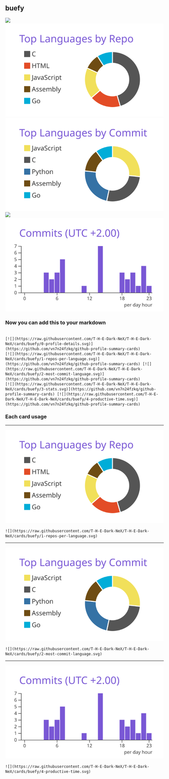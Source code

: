 ## buefy

[![](./0-profile-details.svg)](https://github.com/vn7n24fzkq/github-profile-summary-cards)
[![](./1-repos-per-language.svg)](https://github.com/vn7n24fzkq/github-profile-summary-cards) [![](./2-most-commit-language.svg)](https://github.com/vn7n24fzkq/github-profile-summary-cards)
[![](./3-stats.svg)](https://github.com/vn7n24fzkq/github-profile-summary-cards) [![](./4-productive-time.svg)](https://github.com/vn7n24fzkq/github-profile-summary-cards)
### Now you can add this to your markdown
```

[![](https://raw.githubusercontent.com/T-H-E-Dark-NeX/T-H-E-Dark-NeX/cards/buefy/0-profile-details.svg)](https://github.com/vn7n24fzkq/github-profile-summary-cards)
[![](https://raw.githubusercontent.com/T-H-E-Dark-NeX/T-H-E-Dark-NeX/cards/buefy/1-repos-per-language.svg)](https://github.com/vn7n24fzkq/github-profile-summary-cards) [![](https://raw.githubusercontent.com/T-H-E-Dark-NeX/T-H-E-Dark-NeX/cards/buefy/2-most-commit-language.svg)](https://github.com/vn7n24fzkq/github-profile-summary-cards)
[![](https://raw.githubusercontent.com/T-H-E-Dark-NeX/T-H-E-Dark-NeX/cards/buefy/3-stats.svg)](https://github.com/vn7n24fzkq/github-profile-summary-cards) [![](https://raw.githubusercontent.com/T-H-E-Dark-NeX/T-H-E-Dark-NeX/cards/buefy/4-productive-time.svg)](https://github.com/vn7n24fzkq/github-profile-summary-cards)

```

### Each card usage
---

![](./1-repos-per-language.svg)

```
![](https://raw.githubusercontent.com/T-H-E-Dark-NeX/T-H-E-Dark-NeX/cards/buefy/1-repos-per-language.svg)
```

    

---

![](./2-most-commit-language.svg)

```
![](https://raw.githubusercontent.com/T-H-E-Dark-NeX/T-H-E-Dark-NeX/cards/buefy/2-most-commit-language.svg)
```

    

---

![](./4-productive-time.svg)

```
![](https://raw.githubusercontent.com/T-H-E-Dark-NeX/T-H-E-Dark-NeX/cards/buefy/4-productive-time.svg)
```

    
